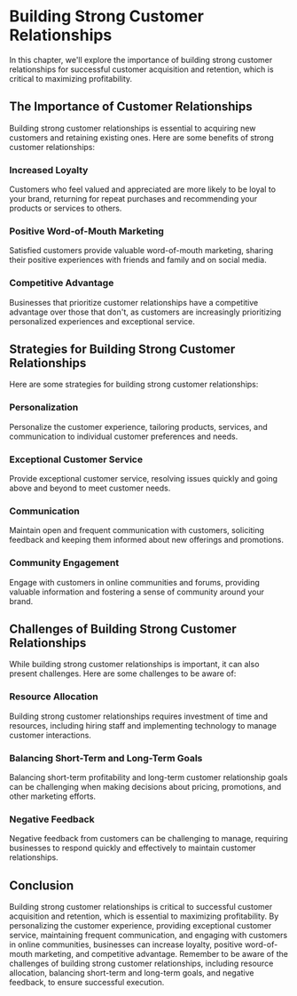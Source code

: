 Building Strong Customer Relationships
=====================================================================================

In this chapter, we'll explore the importance of building strong customer relationships for successful customer acquisition and retention, which is critical to maximizing profitability.

The Importance of Customer Relationships
----------------------------------------

Building strong customer relationships is essential to acquiring new customers and retaining existing ones. Here are some benefits of strong customer relationships:

### Increased Loyalty

Customers who feel valued and appreciated are more likely to be loyal to your brand, returning for repeat purchases and recommending your products or services to others.

### Positive Word-of-Mouth Marketing

Satisfied customers provide valuable word-of-mouth marketing, sharing their positive experiences with friends and family and on social media.

### Competitive Advantage

Businesses that prioritize customer relationships have a competitive advantage over those that don't, as customers are increasingly prioritizing personalized experiences and exceptional service.

Strategies for Building Strong Customer Relationships
-----------------------------------------------------

Here are some strategies for building strong customer relationships:

### Personalization

Personalize the customer experience, tailoring products, services, and communication to individual customer preferences and needs.

### Exceptional Customer Service

Provide exceptional customer service, resolving issues quickly and going above and beyond to meet customer needs.

### Communication

Maintain open and frequent communication with customers, soliciting feedback and keeping them informed about new offerings and promotions.

### Community Engagement

Engage with customers in online communities and forums, providing valuable information and fostering a sense of community around your brand.

Challenges of Building Strong Customer Relationships
----------------------------------------------------

While building strong customer relationships is important, it can also present challenges. Here are some challenges to be aware of:

### Resource Allocation

Building strong customer relationships requires investment of time and resources, including hiring staff and implementing technology to manage customer interactions.

### Balancing Short-Term and Long-Term Goals

Balancing short-term profitability and long-term customer relationship goals can be challenging when making decisions about pricing, promotions, and other marketing efforts.

### Negative Feedback

Negative feedback from customers can be challenging to manage, requiring businesses to respond quickly and effectively to maintain customer relationships.

Conclusion
----------

Building strong customer relationships is critical to successful customer acquisition and retention, which is essential to maximizing profitability. By personalizing the customer experience, providing exceptional customer service, maintaining frequent communication, and engaging with customers in online communities, businesses can increase loyalty, positive word-of-mouth marketing, and competitive advantage. Remember to be aware of the challenges of building strong customer relationships, including resource allocation, balancing short-term and long-term goals, and negative feedback, to ensure successful execution.
